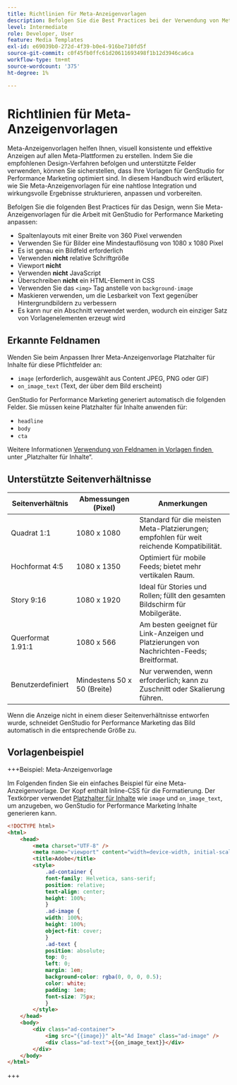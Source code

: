 ```yaml
---
title: Richtlinien für Meta-Anzeigenvorlagen
description: Befolgen Sie die Best Practices bei der Verwendung von Meta-Anzeigenvorlagen mit Adobe GenStudio for Performance Marketing.
level: Intermediate
role: Developer, User
feature: Media Templates
exl-id: e69039b0-272d-4f39-b0e4-916be710fd5f
source-git-commit: c0f45fb0ffc61d20611693498f1b12d3946ca6ca
workflow-type: tm+mt
source-wordcount: '375'
ht-degree: 1%

---
```


# Richtlinien für Meta-Anzeigenvorlagen

Meta-Anzeigenvorlagen helfen Ihnen, visuell konsistente und effektive Anzeigen auf allen Meta-Plattformen zu erstellen. Indem Sie die empfohlenen Design-Verfahren befolgen und unterstützte Felder verwenden, können Sie sicherstellen, dass Ihre Vorlagen für GenStudio for Performance Marketing optimiert sind. In diesem Handbuch wird erläutert, wie Sie Meta-Anzeigenvorlagen für eine nahtlose Integration und wirkungsvolle Ergebnisse strukturieren, anpassen und vorbereiten.

Befolgen Sie die folgenden Best Practices für das Design, wenn Sie Meta-Anzeigenvorlagen für die Arbeit mit GenStudio for Performance Marketing anpassen:

- Spaltenlayouts mit einer Breite von 360 Pixel verwenden
- Verwenden Sie für Bilder eine Mindestauflösung von 1080 x 1080 Pixel
- Es ist genau ein Bildfeld erforderlich
- Verwenden **nicht** relative Schriftgröße
- Viewport **nicht**
- Verwenden **nicht** JavaScript
- Überschreiben **nicht** ein HTML-Element in CSS
- Verwenden Sie das `<img>` Tag anstelle von `background-image`
- Maskieren verwenden, um die Lesbarkeit von Text gegenüber Hintergrundbildern zu verbessern
- Es kann nur ein Abschnitt verwendet werden, wodurch ein einziger Satz von Vorlagenelementen erzeugt wird

## Erkannte Feldnamen

Wenden Sie beim Anpassen Ihrer Meta-Anzeigenvorlage Platzhalter für Inhalte für diese Pflichtfelder an:

- `image` (erforderlich, ausgewählt aus Content JPEG, PNG oder GIF)
- `on_image_text` (Text, der über dem Bild erscheint)

GenStudio for Performance Marketing generiert automatisch die folgenden Felder. Sie müssen keine Platzhalter für Inhalte anwenden für:

- `headline`
- `body`
- `cta`

Weitere Informationen [&#x200B; Verwendung von Feldnamen in Vorlagen finden &#x200B;](/help/user-guide/content/customize-template.md#content-placeholders) unter „Platzhalter für Inhalte“.

## Unterstützte Seitenverhältnisse

| Seitenverhältnis | Abmessungen (Pixel) | Anmerkungen |
|------------------|----------------------------|-----------------------------------------------------------------------|
| Quadrat 1:1 | 1080 x 1080 | Standard für die meisten Meta-Platzierungen; empfohlen für weit reichende Kompatibilität. |
| Hochformat 4:5 | 1080 x 1350 | Optimiert für mobile Feeds; bietet mehr vertikalen Raum. |
| Story 9:16 | 1080 x 1920 | Ideal für Stories und Rollen; füllt den gesamten Bildschirm für Mobilgeräte. |
| Querformat 1.91:1 | 1080 x 566 | Am besten geeignet für Link-Anzeigen und Platzierungen von Nachrichten-Feeds; Breitformat. |
| Benutzerdefiniert | Mindestens 50 x 50 (Breite) | Nur verwenden, wenn erforderlich; kann zu Zuschnitt oder Skalierung führen. |

Wenn die Anzeige nicht in einem dieser Seitenverhältnisse entworfen wurde, schneidet GenStudio for Performance Marketing das Bild automatisch in die entsprechende Größe zu.

## Vorlagenbeispiel

+++Beispiel: Meta-Anzeigenvorlage

<!-- Does this need to be a precise size? -->

Im Folgenden finden Sie ein einfaches Beispiel für eine Meta-Anzeigenvorlage. Der Kopf enthält Inline-CSS für die Formatierung. Der Textkörper verwendet [Platzhalter für Inhalte](#content-placeholders) wie `image` und `on_image_text`, um anzugeben, wo GenStudio for Performance Marketing Inhalte generieren kann.

```html {line-numbers="true" highlight="33"}
<!DOCTYPE html>
<html>
    <head>
        <meta charset="UTF-8" />
        <meta name="viewport" content="width=device-width, initial-scale=1.0" />
        <title>Adobe</title>
        <style>
            .ad-container {
            font-family: Helvetica, sans-serif;
            position: relative;
            text-align: center;
            height: 100%;
            }
            .ad-image {
            width: 100%;
            height: 100%;
            object-fit: cover;
            }
            .ad-text {
            position: absolute;
            top: 0;
            left: 0;
            margin: 1em;
            background-color: rgba(0, 0, 0, 0.5);
            color: white;
            padding: 1em;
            font-size: 75px;
            }
        </style>
    </head>
    <body>
        <div class="ad-container">
            <img src="{{image}}" alt="Ad Image" class="ad-image" />
            <div class="ad-text">{{on_image_text}}</div>
        </div>
    </body>
</html>
```

+++
